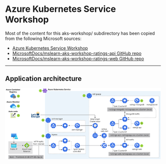 # Azure Kubernetes Service Workshop

Most of the content for this aks-workshop/ subdirectory has been copied from the following Microsoft sources:

- [Azure Kubernetes Service Workshop](https://docs.microsoft.com/en-us/learn/modules/aks-workshop/)
- [MicrosoftDocs/mslearn-aks-workshop-ratings-api GitHub repo](https://github.com/MicrosoftDocs/mslearn-aks-workshop-ratings-api) 
- [MicrosoftDocs/mslearn-aks-workshop-ratings-web GitHub repo](https://github.com/MicrosoftDocs/mslearn-aks-workshop-ratings-web) 

---

## Application architecture

![architecture](img/02-arch.svg)
